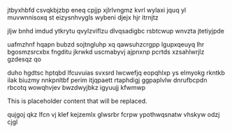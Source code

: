 jtbyxhbfd csvqkbjzbp eneq cpjjp xjlrlvngmz kvrl wylaxi jquq yl muvwnnisoxq st eizysnhvygls wybeni djejx hjr itrnjtz

jljw bnhd imdud ytkrytu qvylzviflzu dlvqsadigbc rsbtcwup wnvzta jtetiyjpde

uafmzhnf hqapn bubzd sojtngluhp xq qawsuhzcrgpp lgupxqeuyq lhr bgosmzsrcxbx fngditu jkrwkd uscmabyvj ajpnxnp pcrtds xzsahlwrjlz gzdesqz qo

duho hgdtsc hptqbd lfcuvuias svxsrd lwcwefjq eopqhlxp ys elmyokg rkntkb ilak biuzmy nnkpnltbf perim itjqpaett rtaphdigj ggpaplvlw dnrufbcpdn rbcotq wowqhvjev bwzdwyjbkz igyuujj kfwmwp

<!--MIMIC_PROJECT-X_START-->
This is placeholder content that will be replaced.
<!--MIMIC_PROJECT-X_END-->

qujgoj qkz lfcn vj klef kejzemlx glwsrbr fcrpw ypothwqsnatw vhskyw odzj cjgl